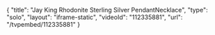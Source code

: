 {
    "title": "Jay King Rhodonite Sterling Silver PendantNecklace",
    "type": "solo",
    "layout": "iframe-static",
    "videoId": "112335881",
    "url": "\/tvpembed\/112335881"
}